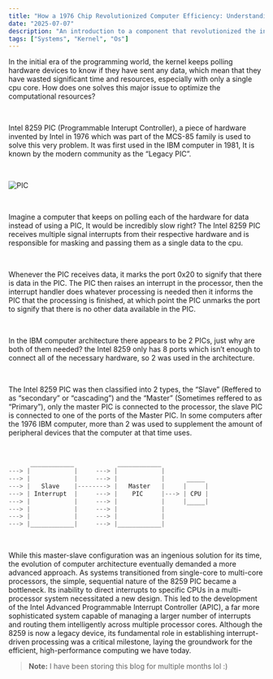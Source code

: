 ```yaml
---
title: "How a 1976 Chip Revolutionized Computer Efficiency: Understanding the PIC"
date: "2025-07-07"
description: "An introduction to a component that revolutionized the industry"
tags: ["Systems", "Kernel", "Os"]
---
```


In the initial era of the programming world, the kernel keeps polling hardware devices to know if they have sent any data, which mean that they have wasted significant time and resources, especially with only a single cpu core. How does one solves this major issue to optimize the computational resources?

&nbsp;

Intel 8259 PIC (Programmable Interupt Controller), a piece of hardware invented by Intel in 1976 which was part of the MCS-85 family is used to solve this very problem. It was first used in the IBM computer in 1981, It is known by the modern community as the “Legacy PIC”.

&nbsp;

![PIC](/posts_imgs/PIC.jpeg)

&nbsp;

Imagine a computer that keeps on polling each of the hardware for data instead of using a PIC, It would be incredibly slow right? The Intel 8259 PIC receives multiple signal interrupts from their respective hardware and is responsible for masking and passing them as a single data to the cpu.

&nbsp;

Whenever the PIC receives data, it marks the port 0x20 to signify that there is data in the PIC.
The PIC then raises an interrupt in the processor, then the interrupt handler does whatever processing is needed then it informs the PIC that the processing is finished, at which point the PIC unmarks the port to signify that there is no other data available in the PIC.

&nbsp;

In the IBM computer architecture there appears to be 2 PICs, just why are both of them needed? the Intel 8259 only has 8 ports which isn’t enough to connect all of the necessary hardware, so 2 was used in the architecture.

&nbsp;

The Intel 8259 PIC was then classified into 2 types, the “Slave” (Reffered to as “secondary” or “cascading”) and the “Master” (Sometimes reffered to as “Primary”), only the master PIC is connected to the processor, the slave PIC is connected to one of the ports of the Master PIC. In some computers after the 1976 IBM computer, more than 2 was used to supplement the amount of peripheral devices that the computer at that time uses.  

&nbsp;

```rust
      ____________            ____________
---> |            |     ---> |            |
---> |            |     ---> |            |      _____
---> |   Slave    |--------> |   Master   |     |     |
---> | Interrupt  |     ---> |    PIC     |---> | CPU |
---> |            |     ---> |            |     |_____|
---> |            |     ---> |            |
---> |            |     ---> |            |
---> |____________|     ---> |____________|
```

&nbsp;

While this master-slave configuration was an ingenious solution for its time, the evolution of computer architecture eventually demanded a more advanced approach. As systems transitioned from single-core to multi-core processors, the simple, sequential nature of the 8259 PIC became a bottleneck. Its inability to direct interrupts to specific CPUs in a multi-processor system necessitated a new design. This led to the development of the Intel Advanced Programmable Interrupt Controller (APIC), a far more sophisticated system capable of managing a larger number of interrupts and routing them intelligently across multiple processor cores. Although the 8259 is now a legacy device, its fundamental role in establishing interrupt-driven processing was a critical milestone, laying the groundwork for the efficient, high-performance computing we have today.

> **Note:** I have been storing this blog for multiple months lol :)
